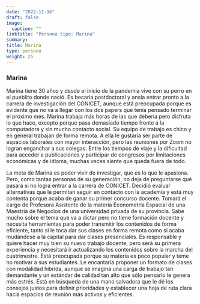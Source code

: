 ```yaml
---
date: "2022-11-16"
draft: false
image:
  caption: ""
linktitle: "Persona tipo: Marina"
summary: 
title: Marina
type: persona
weight: 25
---
```


### Marina

Marina tiene 30 años y desde el inicio de la pandemia vive con su perro en el pueblito donde nació. Es becaria postdoctoral y ansía entrar pronto a la carrera de investigación del CONICET, aunque está preocupada porque es evidente que no va a llegar con los dos papers que tenía pensado terminar el próximo mes. Marina trabaja más horas de las que debería pero disfruta lo que hace, excepto porque pasa demasiado tiempo frente a la computadora y sin mucho contacto social. Su equipo de trabajo es chico y en general trabajan de forma remota. A ella le gustaría ser parte de espacios laborales con mayor interacción, pero las reuniones por Zoom no logran enganchar a sus colegas. Entre los tiempos de viaje y la dificultad para acceder a publicaciones y participar de congresos por limitaciones económicas y de idioma, muchas veces siente que queda fuera de todo.

La meta de Marina es poder vivir de investigar, que es lo que le apasiona. Pero, como tantas personas de su generación, no deja de preguntarse qué pasará si no logra entrar a la carrera de CONICET. Decidió evaluar alternativas que le permitan seguir en contacto con la academia y está muy contenta porque acaba de ganar su primer concurso docente. Tomará el cargo de Profesora Asistente de la materia Econometría Espacial de una Maestría de Negocios de una universidad privada de su provincia. Sabe mucho sobre el tema que va a dictar pero no tiene formación docente y necesita herramientas para poder transmitir los contenidos de forma eficiente, tanto si le toca dar sus clases en forma remota como si acaba mudándose a la capital para dar clases presenciales. Es responsable y quiere hacer muy bien su nuevo trabajo docente, pero será su primera experiencia y necesitará ir actualizando los contenidos sobre la marcha del cuatrimestre. Está preocupada porque su materia es poco popular y teme no motivar a sus estudiantes. Le encantaría proponer un formato de clases con modalidad híbrida, aunque se imagina una carga de trabajo tan demandante y un estándar de calidad tan alto que sólo pensarlo le genera más estrés. Está en búsqueda de una mano salvadora que le dé los consejos justos para definir prioridades y establecer una hoja de ruta clara hacia espacios de reunión más activos y eficientes.
